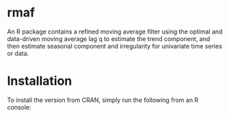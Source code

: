 # rmaf
An R package contains a refined moving average filter using the optimal and data-driven moving average lag q to estimate the trend component, and then estimate seasonal component and irregularity for univariate time series or data.

# Installation
To install the version from CRAN, simply run the following from an R console:


